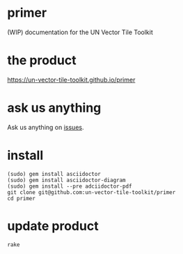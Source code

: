 # primer
(WIP) documentation for the UN Vector Tile Toolkit

# the product
https://un-vector-tile-toolkit.github.io/primer

# ask us anything
Ask us anything on [issues](https://github.com/un-vector-tile-toolkit/primer/issues).

# install
```console
(sudo) gem install asciidoctor
(sudo) gem install asciidoctor-diagram
(sudo) gem install --pre adciidoctor-pdf
git clone git@github.com:un-vector-tile-toolkit/primer
cd primer
```

# update product
```console
rake
```

